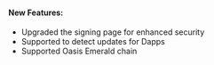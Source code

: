 #### New Features:

- Upgraded the signing page for enhanced security
- Supported to detect updates for Dapps
- Supported Oasis Emerald chain

